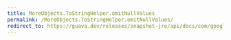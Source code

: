```yaml
---
title: MoreObjects.ToStringHelper.omitNullValues
permalink: /MoreObjects.ToStringHelper.omitNullValues/
redirect_to: https://guava.dev/releases/snapshot-jre/api/docs/com/google/common/base/MoreObjects.ToStringHelper.html#omitNullValues--
---
```

